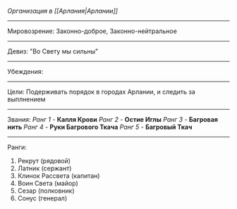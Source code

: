 *Организация в [[Арлания|Арлании]]*
______
Мировозрение: Законно-доброе, Законно-нейтральное 
_____
Девиз: "Во Свету мы сильны"
____
Убеждения: 

_______
Цели: Подерживать порядок в городах Арлании, и следить за выплнением 
______
Звания:
*Ранг 1* - **Капля Крови** 
*Ранг 2* - **Остие Иглы** 
*Ранг 3* - **Багровая нить** 
*Ранг 4* - **Руки Багрового Ткача** 
*Ранг 5* - **Багровый Ткач** 
______




Ранги: 
1. Рекрут (рядовой)
2. Латник (сержант)
3. Клинок Рассвета (капитан)
4. Воин Света (майор)
5. Сезар (полковник)
6.  Сонус (генерал)
